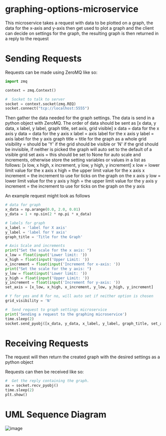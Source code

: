 # graphing-options-microservice
This microservice takes a request with data to be plotted on a graph, the data for the x-axis and y-axis then get used to plot a graph and the client can decide on settings for the graph,  the resulting graph is then returned in a reply to the request

# Sending Requests

Requests can be made using ZeroMQ like so:
```Python
import zmq

context = zmq.Context()

#  Socket to talk to server
socket = context.socket(zmq.REQ)
socket.connect("tcp://localhost:5555")
```
Then gather the data needed for the graph settings. The data is send in a python object with ZeroMQ.
The order of data should be sent as [x data, y data, x label, y label, graph title, set axis, grid visible]
x data = data for the x axis
y data = data for the y axis
x label = axis label for the x axis
y label = axis label for the y axis
graph title = title for the graph as a whole
grid visibility = should be 'Y' if the grid should be visible or 'N' if the grid should be invisible, if neither is picked the graph will auto set to the default of a visible grid
set axis = this should be set to None for auto scale and increments, otherwise store the setting variables or values in a list as follows: [x low, x high, x increment, y low, y high, y increment]
    x low = lower limit value for the x axis
    x high = the upper limit value for the x axis
    x increment = the increment to use for ticks on the graph on the x axis
    y low = lower limit value for the y axis
    y high = the upper limit value for the y axis
    y increment = the increment to use for ticks on the graph on the y axis
  
An example request might look as follows
```Python
# data for graph
x_data = np.arange(0.0, 2.0, 0.01)
y_data = 1 + np.sin(2 * np.pi * x_data)

# labels for graph
x_label = 'label for X axis'
y_label = 'label for Y axis'
graph_title = 'Title for the Graph'

# Axis Scale and increments
print("Set the scale for the x axis: ")
x_low = float(input('Lower limit: '))
x_high = float(input('Upper Limit: '))
x_increment = float(input('Increment for x-axis: '))
print("Set the scale for the y axis: ")
y_low = float(input('Lower limit: '))
y_high = float(input('Upper Limit: '))
y_increment = float(input('Increment for y-axis: '))
set_axis = [x_low, x_high, x_increment, y_low, y_high, y_increment]

# Y for yes and N for no, will auto set if neither option is chosen
grid_visibility = 'N'

#  Send request to graph settings microservice
print('Sending a request to the graphing microservice')
time.sleep(2)
socket.send_pyobj([x_data, y_data, x_label, y_label, graph_title, set_axis, grid_visibility])
```


# Receiving Requests

The request will then return the created graph with the desired settings as a python object

Requests can then be received like so:

```Python
#  Get the reply containing the graph.
ax = socket.recv_pyobj()
time.sleep(2)
plt.show()
```

# UML Sequence Diagram

![image](https://user-images.githubusercontent.com/114102391/236970363-720c3096-ca74-4400-ac0e-0863580318bd.png)
